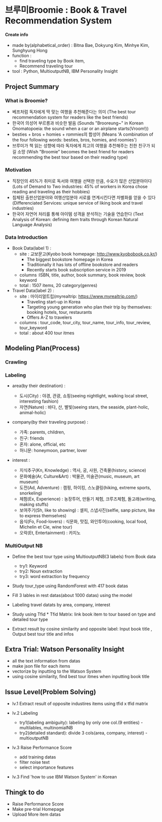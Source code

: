# 브루미Broomie :  Book & Travel Recommendation System

#### Create info
- made by(alphabetical_order) : Bitna Bae, Dokyung Kim, Minhye Kim, Sunghyung Hong
- function :
    - find traveling type by Book item,
    - Recommend traveling tour
- tool : Python, MultioutputNB, IBM Personality Insight

## Project Summary
### What is Broomie?
- 베프처럼 독자에게 딱 맞는 여행을 추천해준다는 의미
    (The best tour recommendation system for readers like the best friends)
- 한국어 의성어 부르릉과 비슷한 발음
    (Sounds "Brooreung~" in Korean Onomatopoeia: the sound when a car or an airplane starts(Vroom!))
- besties + bros + homies + rommies의 합성어
    (Means 'A combination of the four following words: besties, bros, homies, and roomies')
- 브루미가 책 읽는 성향에 따라 독자에게 최고의 여행을 추천해주는 친한 친구가 되길 소망
    (Wish "Broomie" becomes the best friend for readers recommending the best tour based on their reading type)

### Motivation
- 직장인의 45%가 취미로 독서와 여행을 선택한 만큼, 수요가 많은 산업분야이다
    (Lots of Demand to Two industries: 45% of workers in Korea chose reading and traveling as their hobbies)
- 침체된 출판산업분야와 여행산업분야 서로를 연계시킨다면 차별화를 얻을 수 있다
    (Differenciated Services: unique service of liking book and travel industries)
- 한국어 자연어 처리를 통해 아이템 성격을 분석하는 기술을 연습한다
    (Text Analysis of Korean: defining item traits through Korean Natural Language Analysis)

### Data Introduction
- Book Data(label 1) :
    - site : 교보문고(Kyobo book homepage: http://www.kyobobook.co.kr/)
        - The biggest bookstore homepage in Korea
        - Traditionally it has lots of offline bookstore and readers
        - Recently starts book subscription service in 2019
    - columns :ISBN, title, author, book summary, book review, book keyword
    - total : 1507 items, 20 category(genres)
- Travel Data(label 2) :
    - site : 마이리얼트립(myrealtrip: https://www.myrealtrip.com/)
        - Traveling start-up in Korea
        - Targeting young generation who plan their trip by themselves: booking hotels, tour, restaurants
        - Offers A-Z to travelers
    - columns : tour_code, tour_city, tour_name, tour_info, tour_review, tour_keyword
    - total : about 400 tour itmes

## Modeling Plan(Process)
### Crawling

### Labeling
- area(by their destination) :
    - 도시(City) : 야경, 관광, 쇼핑(seeing nightlight, walking local street, interesting fashion)
    - 자연(Nature) : 바다, 산, 별빛(seeing stars, the seaside, plant-holic, animal-holic)
- company(by their traveling purpose) :
    - 가족: parents, children,
    - 친구: friends
    - 혼자: alone, official, etc
    - 허니문: honeymoon, partner, lover

- interest :
    - 지식추구(Kn, Knowledge) : 역사, 궁, 사원, 건축물(history, science)
    - 문화예술(Ar, Culture&Art) : 박물관, 미술관(music, museum, art museum)
    - 도전(Ad, Adventure) : 캠핑, 하이킹, 스노클링(hiking, extreme sports, snorkeling)
    - 체험(Ex, Experience) : 농장투어, 만들기 체험, 크루즈체험, 돌고래(writing, making stuffs)
    - 보여주기(Sh, like to showing) : 셀피, 스냅사진(selfie, sanp picture, like to express themselves)
    - 음식(Fo, Food-lovers) : 식문화, 맛집, 와인투어(cooking, local food, Michelin et Cie, wine tour)
    - 오락(Et, Entertainment) : 카지노

### MultiOutput NB
- Define the best tour type using MultioutputNB(3 labels) from Book data
    - try1: Keyword
    - try2: Noun extraction
    - try3: word extraction by frequency


- Study tour_type using RandomForest with 417 book datas
- Fill 3 lables in rest datas(about 1000 datas) using the model

- Labeling travel datats by area, company, interest
- Study using Tfid * Tfid Matrix: link book item to tour based on type and detailed tour type
- Extract result by cosine similarity and opposite label: Input book title , Output best tour title and infos

## Extra Trial: Watson Personality Insight
- all the text information from datas
- make json file for each items
- vectorize by inputting to the Watson System
- using cosine similarity, find best tour itmes when inputting book title


## Issue Level(Problem Solving)
- lv.1 Extract result of opposite industires items using tfid x tfid matrix
- lv.2 Labeling
    - try1(labeling ambiguity): labeling by only one col.(9 entities) - multilables, multinomialNB
    - try2(detailed standard): divide 3 cols(area, company, interest) - multioutputNB

- lv.3 Raise Performance Score
    - add training datas
    - filter noise text
    - select importance features

- lv.3 Find 'how to use IBM Watson System' in Korean

## Thingk to do
- Raise Performance Score
- Make pre-trial Homepage
- Upload More item datas





